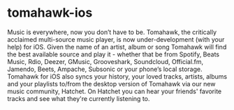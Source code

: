# tomahawk-ios
Music is everywhere, now you don’t have to be. Tomahawk, the critically acclaimed multi-source music player, is now under-development (with your help) for iOS. Given the name of an artist, album or song Tomahawk will find the best available source and play it - whether that be from Spotify, Beats Music, Rdio, Deezer, GMusic, Grooveshark, Soundcloud, Official.fm, Jamendo, Beets, Ampache, Subsonic or your phone’s local storage. Tomahawk for iOS also syncs your history, your loved tracks, artists, albums and your playlists to/from the desktop version of Tomahawk via our new music community, Hatchet. On Hatchet you can hear your friends' favorite tracks and see what they're currently listening to.
